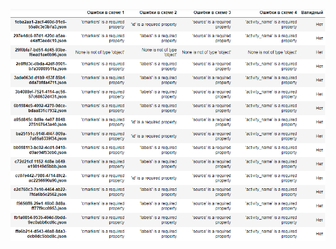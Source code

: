 ![Image alt](https://github.com/medoedka/welltory_test_task/raw/main/alternative_welltory_task/images/alternative_output.PNG)
